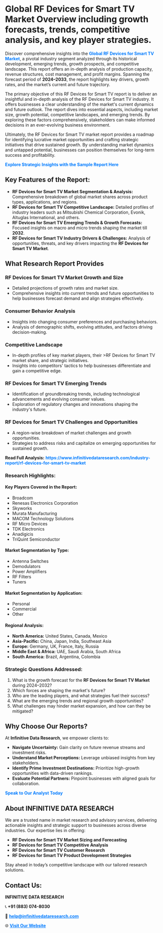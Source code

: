 <h1>Global RF Devices for Smart TV Market Overview including growth forecasts, trends, competitive analysis, and key player strategies.</h1>
<p>
Discover comprehensive insights into the 
<a href="https://www.infinitivedataresearch.com/industry-report/rf-devices-for-smart-tv-market" rel="dofollow" style="color: #007BFF; text-decoration: none;"><strong>Global RF Devices for Smart TV Market</strong></a>, a pivotal industry segment analyzed through its historical development, emerging trends, growth prospects, and competitive landscape. This report offers an in-depth analysis of production capacity, revenue structures, cost management, and profit margins. Spanning the forecast period of <strong>2024–2033</strong>, the report highlights key drivers, growth rates, and the market’s current and future trajectory.
</p>
<p>
The primary objective of this RF Devices for Smart TV report is to deliver an insightful and in-depth analysis of the RF Devices for Smart TV industry. It offers businesses a clear understanding of the market's current dynamics and future outlook. The report dives into essential aspects, including market size, growth potential, competitive landscapes, and emerging trends. By exploring these factors comprehensively, stakeholders can make informed decisions in an ever-evolving business environment.
</p>
<p>
Ultimately, the RF Devices for Smart TV market report provides a roadmap for identifying lucrative market opportunities and crafting strategic initiatives that drive sustained growth. By understanding market dynamics and untapped potential, businesses can position themselves for long-term success and profitability.
</p>
<p>
<a href="https://www.infinitivedataresearch.com/request-sample/reportId=106884" style="color: #007BFF; text-decoration: none;"><strong>Explore Strategic Insights with the Sample Report Here</strong></a>
</p>

<h2>Key Features of the Report:</h2>
<ul>
<li><strong>RF Devices for Smart TV Market Segmentation & Analysis:</strong> Comprehensive breakdown of global market shares across product types, applications, and regions.</li>
<li><strong>RF Devices for Smart TV Competitive Landscape:</strong> Detailed profiles of industry leaders such as Mitsubishi Chemical Corporation, Evonik, Altuglas International, and others.</li>
<li><strong>RF Devices for Smart TV Emerging Trends & Growth Forecasts:</strong> Focused insights on macro and micro trends shaping the market till <strong>2032</strong>.</li>
<li><strong>RF Devices for Smart TV Industry Drivers & Challenges:</strong> Analysis of opportunities, threats, and key drivers impacting the <strong>RF Devices for Smart TV Market</strong>.</li>
</ul>

<h2>What Research Report Provides</h2>
<h3>RF Devices for Smart TV Market Growth and Size</h3>
<ul>
<li>Detailed projections of growth rates and market size.</li>
<li>Comprehensive insights into current trends and future opportunities to help businesses forecast demand and align strategies effectively.</li>
</ul>

<h3>Consumer Behavior Analysis</h3>
<ul>
<li>Insights into changing consumer preferences and purchasing behaviors.</li>
<li>Analysis of demographic shifts, evolving attitudes, and factors driving decision-making.</li>
</ul>

<h3>Competitive Landscape</h3>
<ul>
<li>In-depth profiles of key market players, their >RF Devices for Smart TV market share, and strategic initiatives.</li>
<li>Insights into competitors' tactics to help businesses differentiate and gain a competitive edge.</li>
</ul>

<h3>RF Devices for Smart TV Emerging Trends</h3>
<ul>
<li>Identification of groundbreaking trends, including technological advancements and evolving consumer values.</li>
<li>Exploration of regulatory changes and innovations shaping the industry's future.</li>
</ul>

<h3>RF Devices for Smart TV Challenges and Opportunities</h3>
<ul>
<li>A region-wise breakdown of market challenges and growth opportunities.</li>
<li>Strategies to address risks and capitalize on emerging opportunities for sustained growth.</li>
</ul>
<p><strong>Read Full Analysis:</strong> <a href="https://www.infinitivedataresearch.com/industry-report/rf-devices-for-smart-tv-market" rel="dofollow" style="color: #007BFF; text-decoration: none;"><strong>https://www.infinitivedataresearch.com/industry-report/rf-devices-for-smart-tv-market</strong></a></p>
<h3>Research Highlights:</h3>
<h4>Key Players Covered in the Report:</h4>
<ul><li>Broadcom</li><li>Renesas Electronics Corporation</li><li>Skyworks</li><li>Murata Manufacturing</li><li>MACOM Technology Solutions</li><li>RF Micro Devices</li><li>TDK Electronics</li><li>Anadigicis</li><li>TriQuint Semiconductor</li></ul>
<h4>Market Segmentation by Type:</h4>
<ul><li>Antenna Switches</li><li>Demodulators</li><li>Power Amplifiers</li><li>RF Filters</li><li>Tuners</li></ul>
<h4>Market Segmentation by Application:</h4>
<ul><li>Personal</li><li>Commercial</li><li>Other</li></ul>

<h4>Regional Analysis:</h4>
<ul>
<li><strong>North America:</strong> United States, Canada, Mexico</li>
<li><strong>Asia-Pacific:</strong> China, Japan, India, Southeast Asia</li>
<li><strong>Europe:</strong> Germany, UK, France, Italy, Russia</li>
<li><strong>Middle East & Africa:</strong> UAE, Saudi Arabia, South Africa</li>
<li><strong>South America:</strong> Brazil, Argentina, Colombia</li>
</ul>

<h3>Strategic Questions Addressed:</h3>
<ol>
<li>What is the growth forecast for the <strong>RF Devices for Smart TV Market</strong> during 2024–2032?</li>
<li>Which forces are shaping the market's future?</li>
<li>Who are the leading players, and what strategies fuel their success?</li>
<li>What are the emerging trends and regional growth opportunities?</li>
<li>What challenges may hinder market expansion, and how can they be mitigated?</li>
</ol>

<h2>Why Choose Our Reports?</h2>
<p>At <strong>Infinitive Data Research</strong>, we empower clients to:</p>
<ul>
<li><strong>Navigate Uncertainty:</strong> Gain clarity on future revenue streams and investment risks.</li>
<li><strong>Understand Market Perceptions:</strong> Leverage unbiased insights from key stakeholders.</li>
<li><strong>Identify Prime Investment Destinations:</strong> Prioritize high-growth opportunities with data-driven rankings.</li>
<li><strong>Evaluate Potential Partners:</strong> Pinpoint businesses with aligned goals for collaboration.</li>
</ul>
<p><a href="https://www.infinitivedataresearch.com/industry-report/rf-devices-for-smart-tv-market" rel="dofollow" style="color: #007BFF; text-decoration: none;"><strong>Speak to Our Analyst Today</strong></a></p>

<h2>About INFINITIVE DATA RESEARCH</h2>
<p>We are a trusted name in market research and advisory services, delivering actionable insights and strategic support to businesses across diverse industries. Our expertise lies in offering:</p>
<ul>
<li><strong>RF Devices for Smart TV Market Sizing and Forecasting</strong></li>
<li><strong>RF Devices for Smart TV Competitive Analysis</strong></li>
<li><strong>RF Devices for Smart TV Customer Research</strong></li>
<li><strong>RF Devices for Smart TV Product Development Strategies</strong></li>
</ul>
<p>Stay ahead in today’s competitive landscape with our tailored research solutions.</p>

<h2>Contact Us:</h2>
<p><strong>INFINITIVE DATA RESEARCH</strong></p>
<p>📞 <strong>+91 (883) 074-8030</strong></p>
<p>📧 <strong><a href="mailto:help@infinitivedataresearch.com" style="color: #007BFF;">help@infinitivedataresearch.com</a></strong></p>
<p>🌐 <strong><a href="https://www.infinitivedataresearch.com" rel="dofollow" style="color: #007BFF;">Visit Our Website</a></strong></p>